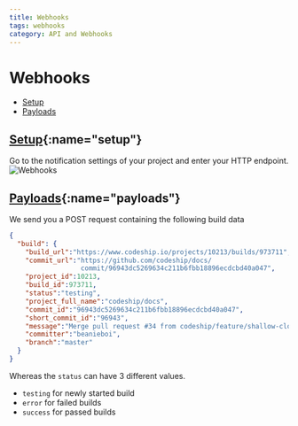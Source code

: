 ```yaml
---
title: Webhooks
tags: webhooks
category: API and Webhooks
---
```


# Webhooks

+ [Setup](#setup)
+ [Payloads](#payloads)

## [Setup](#setup){:name="setup"}

Go to the notification settings of your project and enter your HTTP endpoint.
![Webhooks](webhooks/notifications.png)

## [Payloads](#payloads){:name="payloads"}

We send you a POST request containing the following build data

~~~json
{
  "build": {
    "build_url":"https://www.codeship.io/projects/10213/builds/973711",
    "commit_url":"https://github.com/codeship/docs/
                  commit/96943dc5269634c211b6fbb18896ecdcbd40a047",
    "project_id":10213,
    "build_id":973711,
    "status":"testing",
    "project_full_name":"codeship/docs",
    "commit_id":"96943dc5269634c211b6fbb18896ecdcbd40a047",
    "short_commit_id":"96943",
    "message":"Merge pull request #34 from codeship/feature/shallow-clone",
    "committer":"beanieboi",
    "branch":"master"
  }
}
~~~

Whereas the `status` can have 3 different values.

- `testing` for newly started build
- `error` for failed builds
- `success` for passed builds
